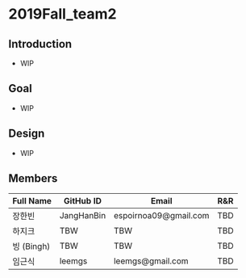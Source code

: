 # 2019Fall_team2

## Introduction
*  WIP

## Goal
*  WIP

## Design
*  WIP


## Members
| Full Name   | GitHub ID | Email             | R&R |
|-------------|-----------|-------------------|-----|
| 장한빈       | JangHanBin       | espoirnoa09@gmail\.com               | TBD |
| 하지크       | TBW       | TBW               | TBD |
| 빙 \(Bingh\) | TBW       | TBW               | TBD |
| 임근식       | leemgs    | leemgs@gmail\.com | TBD |
